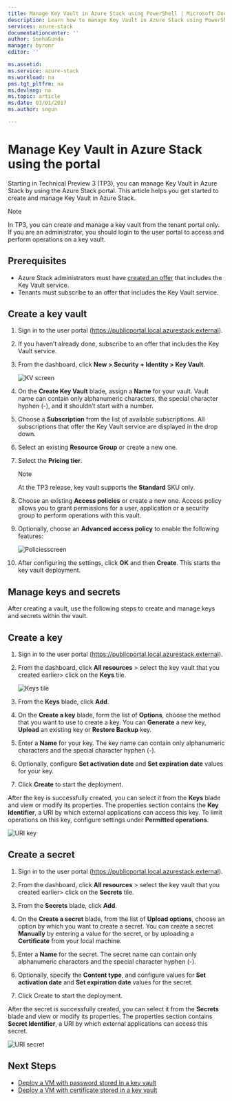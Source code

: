```yaml
---
title: Manage Key Vault in Azure Stack using PowerShell | Microsoft Docs
description: Learn how to manage Key Vault in Azure Stack using PowerShell.
services: azure-stack
documentationcenter: ''
author: SnehaGunda
manager: byronr
editor: ''

ms.assetid:
ms.service: azure-stack
ms.workload: na
pms.tgt_pltfrm: na
ms.devlang: na
ms.topic: article
ms.date: 03/01/2017
ms.author: sngun

---
```


# Manage Key Vault in Azure Stack using the portal

Starting in Technical Preview 3 (TP3), you can manage Key Vault in Azure Stack by using the Azure Stack portal. This article helps you get started to create and manage Key Vault in Azure Stack. 

>[!NOTE]
> In TP3, you can create and manage  a key vault from the tenant portal only. If you are an administrator, you should login to the user portal to access and perform operations on a key vault.   

## Prerequisites  

* Azure Stack administrators must have [created an offer](azure-stack-create-offer.md) that includes the Key Vault service.  
* Tenants must subscribe to an offer that includes the Key Vault service.  
 
## Create a key vault 

1.	Sign in to the user portal   (https://publicportal.local.azurestack.external).  

2.	If you haven’t already done, subscribe to an offer that includes the Key Vault service.  

3.	From the dashboard, click **New > Security + Identity > Key Vault**.  

    ![KV screen](media/azure-stack-kv-manage-portal/image1.png)  

4.	On the **Create Key Vault** blade, assign a **Name** for your vault. Vault name can contain only alphanumeric characters, the special character hyphen (-), and it shouldn’t start with a number.  

5.	Choose a **Subscription** from the list of available subscriptions. All subscriptions that offer the Key Vault service are displayed in the drop down.  

6.	Select an existing **Resource Group** or create a new one.  

7.	Select the **Pricing tier**.  
    >[!NOTE]
    > At the TP3 release, key vault supports the **Standard** SKU only.

8.	Choose an existing **Access policies** or create a new one. Access policy allows you to grant permissions for a user, application or a security group to perform operations with this vault.  

9.	Optionally, choose an **Advanced access policy** to enable the following features:  

    ![Policiesscreen](media/azure-stack-kv-manage-portal/image2.png)  
    
10.	After configuring the settings, click **OK** and then **Create**. This starts the key vault deployment. 

## Manage keys and secrets

After creating a vault, use the following steps to create and manage keys and secrets within the vault.

## Create a key

1.	Sign in to the user portal (https://publicportal.local.azurestack.external).  

2.	From the dashboard, click  **All resources** > select the key vault that you created earlier> click on the **Keys** tile.  

    ![Keys tile](media/azure-stack-kv-manage-portal/image3.png)  


3.	From the **Keys** blade, click **Add**. 

4.	On the **Create a key** blade, form the list of **Options**, choose the method that you want to use to create a key. You can **Generate** a new key, **Upload**  an existing key or **Restore Backup** key.  

5.	Enter a **Name** for your key. The key name can contain only alphanumeric characters and the special character hyphen (-).  

6.	Optionally, configure **Set activation date** and **Set expiration date**  values for your key.  

7.	Click **Create** to start the deployment.  

After the key is successfully created, you can select it from the **Keys** blade and view or modify its properties. The properties section contains the **Key Identifier**, a URI by which external applications can access this key. To limit operations on this key, configure settings under **Permitted operations**.

![URI key](media/azure-stack-kv-manage-portal/image4.png)  

## Create a secret 

1.	Sign in to the user portal (https://publicportal.local.azurestack.external).  
2.	From the dashboard, click **All resources** > select the key vault that you created earlier> click on the **Secrets** tile.  

3.	From the **Secrets** blade, click **Add**.  

4.	On the **Create a secret** blade, from the list of **Upload options**, choose an option by which you want to create a secret. You can create a secret **Manually** by entering a value for the secret, or by uploading a **Certificate** from your local machine.  

5.	Enter a **Name** for the secret. The secret name can contain only alphanumeric characters and the special character hyphen (-).  

6.	Optionally, specify the **Content type**, and configure values for **Set activation date** and **Set expiration date** values  for the secret.  

7.	Click Create to start the deployment.  

After the secret is successfully created, you can select it from the **Secrets** blade and view or modify its properties. The properties section contains **Secret Identifier**, a URI by which external applications can access this secret. 

![URI secret](media/azure-stack-kv-manage-portal/image5.png) 


## Next Steps
* [Deploy a VM with password stored in a key vault](azure-stack-kv-deploy-vm-with-secret.md)  
* [Deploy a VM with certificate stored in a key vault](azure-stack-kv-push-secret-into-vm.md)     


